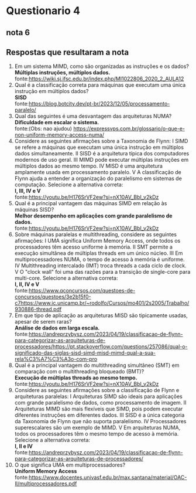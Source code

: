 # Questionario 4

## nota 6

## Respostas que resultaram a nota

1. Em um sistema MIMD, como são organizadas as instruções e os dados? \
    **Múltiplas instruções, múltiplos dados.** \
    fonte:<https://wiki.sj.ifsc.edu.br/index.php/MI1022806_2020_2_AULA12>
2. Qual é a classificação correta para máquinas que executam uma única instrução em múltiplos dados? \
    **SISD** \
    fonte:<https://blog.botcity.dev/pt-br/2023/12/05/processamento-paralelo/>
3. Qual das seguintes é uma desvantagem das arquiteturas NUMA? \
    **Dificuldade em escalar o sistema.** \
    fonte:(Obs: nao ajudou)  <https://expressvps.com.br/glossario/o-que-e-non-uniform-memory-access-numa/>
4. Considere as seguintes afirmações sobre a Taxonomia de Flynn:
I SIMD se refere a máquinas que executam uma única instrução em múltiplos dados simultaneamente.
II SISD é a arquitetura típica dos computadores modernos de uso geral.
III MIMD pode executar múltiplas instruções em múltiplos dados ao mesmo tempo.
IV MISD é uma arquitetura amplamente usada em processamento paralelo.
V A classificação de Flynn ajuda a entender a organização do paralelismo em sistemas de computação.
Selecione a alternativa correta: \
    **I, III, IV e V** \
    fonte:<https://youtu.be/H176SrVF2ew?si=nX10AV_BbI_v2kDz>
5. Qual é a principal vantagem das máquinas SIMD em relação às máquinas SISD? \
    **Melhor desempenho em aplicações com grande paralelismo de dados.** \
    fonte:<https://youtu.be/H176SrVF2ew?si=nX10AV_BbI_v2kDz>
6. Sobre máquinas paralelas e multithreading, considere as seguintes afirmações:
I UMA significa Uniform Memory Access, onde todos os processadores têm acesso uniforme à memória.
II SMT permite a execução simultânea de múltiplas threads em um único núcleo.
III Em multiprocessadores NUMA, o tempo de acesso à memória é uniforme.
IV Multithreading intercalado (IMT) troca threads a cada ciclo de clock.
V O "clock wall" foi uma das razões para a transição de single-core para multi-core.
Selecione a alternativa correta: \
    **I, II, IV e V** \
    fonte:<https://www.qconcursos.com/questoes-de-concursos/questoes/3e2b15f0-c7><https://www.ic.unicamp.br/~rodolfo/Cursos/mo401/2s2005/Trabalho/930886-thread.pdf>
7. Em que tipo de aplicação as arquiteturas MISD são tipicamente usadas, apesar de serem raras? \
    **Análise de dados em larga escala.** \
    fonte:<https://andreprzybysz.com/2023/04/19/classificacao-de-flynn-para-categorizar-as-arquiteturas-de-processadores/><https://pt.stackoverflow.com/questions/257086/qual-o-significado-das-siglas-sisd-simd-misd-mimd-qual-a-sua-rela%C3%A7%C3%A3o-com-pro>
8. Qual é a principal vantagem do multithreading simultâneo (SMT) em comparação com o multithreading bloqueado (BMT)? \
    **Execução de múltiplas threads ao mesmo tempo.** \
    fonte:<https://youtu.be/H176SrVF2ew?si=nX10AV_BbI_v2kDz>
9. Considere as seguintes afirmações sobre a classificação de Flynn e arquiteturas paralelas:
I Arquiteturas SIMD são ideais para aplicações com grande paralelismo de dados, como processamento de imagem.
II Arquiteturas MIMD são mais flexíveis que SIMD, pois podem executar diferentes instruções em diferentes dados.
III SISD é a única categoria da Taxonomia de Flynn que não suporta paralelismo.
IV Processadores superescalares são um exemplo de MIMD.
V Em arquiteturas NUMA, todos os processadores têm o mesmo tempo de acesso à memória.
Selecione a alternativa correta: \
    **I, II e IV** \
    fonte:<https://andreprzybysz.com/2023/04/19/classificacao-de-flynn-para-categorizar-as-arquiteturas-de-processadores/>
10. O que significa UMA em multiprocessadores? \
    **Uniform Memory Access** \
    fonte:<https://www.docentes.univasf.edu.br/max.santana/material/OAC-II/multiprocessadores.pdf>